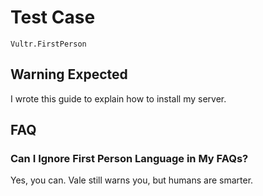 # Test Case

    Vultr.FirstPerson

## Warning Expected

I wrote this guide to explain how to install my server.

## FAQ

### Can I Ignore First Person Language in My FAQs?

Yes, you can. Vale still warns you, but humans are smarter.
